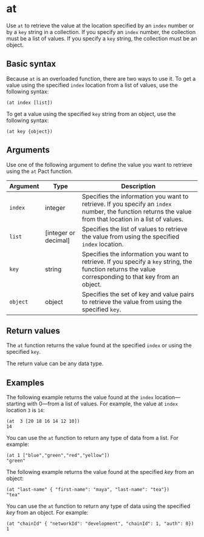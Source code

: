 # at

Use `at` to retrieve the value at the location specified by an `index` number or by a `key` string in a collection.
If you specify an `index` number, the collection must be a list of values.
If you specify a `key` string, the collection must be an object.

## Basic syntax

Because `at` is an overloaded function, there are two ways to use it.
To get a value using the specified `index` location from a list of values, use the following syntax:

```pact
(at index [list])
```

To get a value using the specified `key` string from an object, use the following syntax:

```pact
(at key {object})
```

## Arguments

Use one of the following argument to define the value you want to retrieve using the `at` Pact function.

| Argument | Type | Description
| -------- | ---- | -----------
| `index` | integer | Specifies the information you want to retrieve. If you specify an `index` number, the function returns the value from that location in a list of values.
| `list` | [integer or decimal] | Specifies the list of values to retrieve the value from using the specified `index` location. 
| `key` | string | Specifies the information you want to retrieve. If you specify a `key` string, the function returns the value corresponding to that key from an object.
| `object` | object | Specifies the set of key and value pairs to retrieve the value from using the specified `key`.

## Return values

The `at` function returns the value found at the specified `index` or using the specified `key`.

The return value can be any data type.

## Examples

The following example returns the value found at the `index` location—starting with 0—from a list of values.
For example, the value at `index` location `3` is `14`:

```pact
(at  3 [20 18 16 14 12 10])
14
```

You can use the `at` function to return any type of data from a list.
For example:

```pact
(at 1 ["blue","green","red","yellow"])
"green"
```

The following example returns the value found at the specified *key* from an object:

```pact
(at "last-name" { "first-name": "maya", "last-name": "tea"})
"tea"
```

You can use the `at` function to return any type of data using the specified *key* from an object.
For example:

```pact
(at "chainId" { "networkId": "development", "chainId": 1, "auth": 0})
1
```
